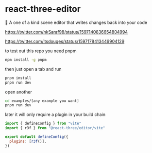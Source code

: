 # react-three-editor
🔌 A one of a kind scene editor that writes changes back into your code

https://twitter.com/nkSaraf98/status/1597140836654804994

https://twitter.com/itsdouges/status/1597178413449904129

to test out this repo you need pnpm

```bash
npm install -g pnpm
```

then just open a tab and run

```bash
pnpm install
pnpm run dev
```

open another

```bash
cd examples/[any example you want]
pnpm run dev
```

later it will only require a plugin in your build chain

```jsx
import { defineConfig } from "vite"
import { r3f } from "@react-three/editor/vite"

export default defineConfig({
  plugins: [r3f()],
})
```
